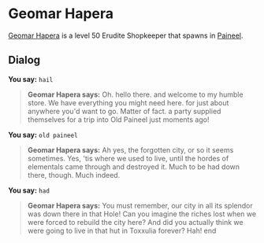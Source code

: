# Geomar Hapera



[Geomar Hapera](/npc/75080) is a level 50 Erudite Shopkeeper that spawns in [Paineel](/zone/75).



## Dialog

**You say:** `hail`



>**Geomar Hapera says:** Oh. hello there. and welcome to my humble store.  We have everything you might need here. for just about anywhere you'd want to go.  Matter of fact. a party supplied themselves for a trip into Old Paineel just moments ago!

**You say:** `old paineel`



>**Geomar Hapera says:** Ah yes, the forgotten city, or so it seems sometimes.  Yes, 'tis where we used to live, until the hordes of elementals came through and destroyed it.  Much to be had down there, though.  Much indeed.

**You say:** `had`



>**Geomar Hapera says:** You must remember, our city in all its splendor was down there in that Hole!  Can you imagine the riches lost when we were forced to rebuild the city here?  And did you actually think we were going to live in that hut in Toxxulia forever? Hah!
end





